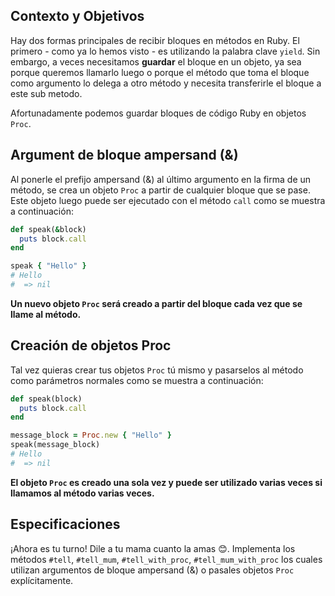 ## Contexto y Objetivos

Hay dos formas principales de recibir bloques en métodos en Ruby. El primero - como ya lo hemos visto - es utilizando la palabra clave `yield`. Sin embargo, a veces necesitamos **guardar** el bloque en un objeto, ya sea porque queremos llamarlo luego o porque el método que toma el bloque como argumento lo delega a otro método y necesita transferirle el bloque a este sub metodo.

Afortunadamente podemos guardar bloques de código Ruby en objetos `Proc`.

## Argument de bloque ampersand (&)

Al ponerle el prefijo ampersand (&) al último argumento en la firma de un método, se crea un objeto `Proc` a partir de cualquier bloque que se pase. Este objeto luego puede ser ejecutado con el método `call` como se muestra a continuación:

```ruby
def speak(&block)
  puts block.call
end

speak { "Hello" }
# Hello
#  => nil
```

**Un nuevo objeto `Proc` será creado a partir del bloque cada vez que se llame al método.**

## Creación de objetos Proc
Tal vez quieras crear tus objetos `Proc` tú mismo y pasarselos al método como parámetros normales como se muestra a continuación:

```ruby
def speak(block)
  puts block.call
end

message_block = Proc.new { "Hello" }
speak(message_block)
# Hello
#  => nil
```

**El objeto `Proc` es creado una sola vez y puede ser utilizado varias veces si llamamos al método varias veces.**

## Especificaciones

¡Ahora es tu turno! Dile a tu mama cuanto la amas 😊. Implementa los métodos `#tell`, `#tell_mum`, `#tell_with_proc`, `#tell_mum_with_proc` los cuales utilizan argumentos de bloque ampersand (&) o pasales objetos `Proc` explícitamente.
